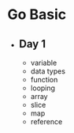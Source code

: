 # Go Basic

- ## Day 1
  - variable
  - data types
  - function
  - looping
  - array
  - slice
  - map
  - reference
